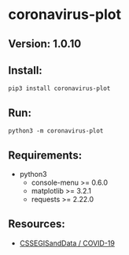 # coronavirus-plot
## Version: 1.0.10
## Install:
`pip3 install coronavirus-plot`


## Run:
`python3 -m coronavirus-plot`


## Requirements:

* python3
  * console-menu >= 0.6.0
  * matplotlib >= 3.2.1
  * requests >= 2.22.0

## Resources:

* [CSSEGISandData / COVID-19](https://github.com/CSSEGISandData/COVID-19/tree/master/csse_covid_19_data/csse_covid_19_time_series)
  